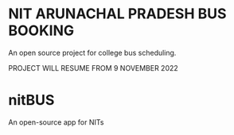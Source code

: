 # NIT ARUNACHAL PRADESH BUS BOOKING
An open source project for college bus scheduling.

PROJECT WILL RESUME FROM 9 NOVEMBER 2022

# nitBUS
An open-source app for NITs
